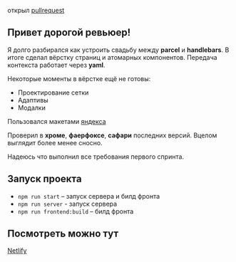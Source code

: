 открыл [pullrequest](https://github.com/IvanBogdanovich/middle.messenger.praktikum.yandex/pull/1)

## Привет дорогой ревьюер!
Я долго разбирался как устроить свадьбу между **parcel** и **handlebars**.
В итоге сделал вёрстку страниц и атомарных компонентов.
Передача контекста работает через **yaml**.

Некоторые моменты в вёрстке ещё не готовы:
* Проектирование сетки
* Адаптивы
* Модалки

Пользовался макетами [яндекса](https://www.figma.com/file/24EUnEHGEDNLdOcxg7ULwV/Chat?node-id=0%3A1)

Проверил в **хроме**, **фаерфоксе**, **сафари** последних версий. Вцелом выглядит более менее сносно.

Надеюсь что выполнил все требования первого спринта.

## Запуск проекта
* `npm run start` – запуск сервера и билд фронта
* `npm run server` - запуск сервера
* `npm run frontend:build` – билд фронта

## Посмотреть можно тут
[Netlify](https://hungry-minsky-b4046d.netlify.app/)



